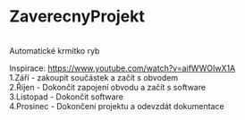 # ZaverecnyProjekt
<br>
Automatické krmítko ryb<br>


Inspirace: https://www.youtube.com/watch?v=aifWWOIwX1A
<br>
1.Září - zakoupít součástek a začít s obvodem <br>
2.Říjen - Dokončit zapojení obvodu a začít s software<br>
3.Listopad - Dokončit software<br>
4.Prosinec - Dokončení projektu a odevzdát dokumentace<br>



